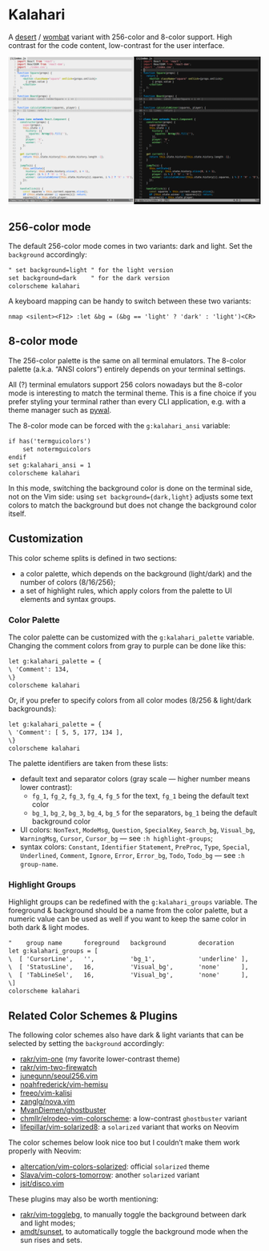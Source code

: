 # Kalahari

A [desert][1] / [wombat][2] variant with 256-color and 8-color support.
High contrast for the code content, low-contrast for the user interface.

  [1]: http://www.vim.org/scripts/script.php?script_id=1243
  [2]: http://www.vim.org/scripts/script.php?script_id=2465

![screenshot](kalahari.png)


## 256-color mode

The default 256-color mode comes in two variants: dark and light.
Set the `background` accordingly:

```vim
" set background=light " for the light version
set background=dark    " for the dark version
colorscheme kalahari
```

A keyboard mapping can be handy to switch between these two variants:

```vim
nmap <silent><F12> :let &bg = (&bg == 'light' ? 'dark' : 'light')<CR>
```


## 8-color mode

The 256-color palette is the same on all terminal emulators. The 8-color
palette (a.k.a. “ANSI colors”) entirely depends on your terminal settings.

All (?) terminal emulators support 256 colors nowadays but the 8-color mode is
interesting to match the terminal theme. This is a fine choice if you prefer
styling your terminal rather than every CLI application, e.g. with a theme
manager such as [pywal][3].

  [3]: https://github.com/dylanaraps/pywal

The 8-color mode can be forced with the `g:kalahari_ansi` variable:

```vim
if has('termguicolors')
    set notermguicolors
endif
set g:kalahari_ansi = 1
colorscheme kalahari
```

In this mode, switching the background color is done on the terminal side, not
on the Vim side: using `set background={dark,light}` adjusts some text colors
to match the background but does not change the background color itself.


## Customization

This color scheme splits is defined in two sections:

* a color palette, which depends on the background (light/dark) and the number of colors (8/16/256);
* a set of highlight rules, which apply colors from the palette to UI elements and syntax groups.

### Color Palette

The color palette can be customized with the `g:kalahari_palette` variable.
Changing the comment colors from gray to purple can be done like this:

```vim
let g:kalahari_palette = {
\ 'Comment': 134,
\}
colorscheme kalahari
```

Or, if you prefer to specify colors from all color modes (8/256 & light/dark backgrounds):

```vim
let g:kalahari_palette = {
\ 'Comment': [ 5, 5, 177, 134 ],
\}
colorscheme kalahari
```

The palette identifiers are taken from these lists:

* default text and separator colors (gray scale — higher number means lower contrast):
    * `fg_1`, `fg_2`, `fg_3`, `fg_4`, `fg_5` for the text, `fg_1` being the default text color
    * `bg_1`, `bg_2`, `bg_3`, `bg_4`, `bg_5` for the separators, `bg_1` being the default background color
* UI colors: `NonText`, `ModeMsg`, `Question`, `SpecialKey`, `Search_bg`, `Visual_bg`, `WarningMsg`, `Cursor`, `Cursor_bg` — see `:h highlight-groups`;
* syntax colors: `Constant`, `Identifier` `Statement`, `PreProc`, `Type`, `Special`, `Underlined`, `Comment`, `Ignore`, `Error`, `Error_bg`, `Todo`, `Todo_bg` — see `:h group-name`.


### Highlight Groups

Highlight groups can be redefined with the `g:kalahari_groups` variable. The foreground & background should be a name from the color palette, but a numeric value can be used as well if you want to keep the same color in both dark & light modes.

```vim
"    group name      foreground   background         decoration
let g:kalahari_groups = [
\  [ 'CursorLine',   '',          'bg_1',            'underline' ],
\  [ 'StatusLine',   16,          'Visual_bg',       'none'      ],
\  [ 'TabLineSel',   16,          'Visual_bg',       'none'      ],
\]
colorscheme kalahari
```


## Related Color Schemes & Plugins

The following color schemes also have dark & light variants that can be
selected by setting the `background` accordingly:

* [rakr/vim-one](https://github.com/rakr/vim-one) (my favorite lower-contrast theme)
* [rakr/vim-two-firewatch](https://github.com/rakr/vim-two-firewatch)
* [junegunn/seoul256.vim](https://github.com/junegunn/seoul256.vim)
* [noahfrederick/vim-hemisu](https://github.com/noahfrederick/vim-hemisu)
* [freeo/vim-kalisi](https://github.com/freeo/vim-kalisi)
* [zanglg/nova.vim](https://github.com/zanglg/nova.vim)
* [MvanDiemen/ghostbuster](https://github.com/MvanDiemen/ghostbuster)
* [chmllr/elrodeo-vim-colorscheme](https://github.com/chmllr/elrodeo-vim-colorscheme): a low-contrast `ghostbuster` variant
* [lifepillar/vim-solarized8](https://github.com/lifepillar/vim-solarized8): a `solarized` variant that works on Neovim

The color schemes below look nice too but I couldn’t make them work properly with Neovim:

* [altercation/vim-colors-solarized](https://github.com/altercation/vim-colors-solarized): official `solarized` theme
* [Slava/vim-colors-tomorrow](https://github.com/Slava/vim-colors-tomorrow): another `solarized` variant
* [jsit/disco.vim](https://github.com/jsit/disco.vim)

These plugins may also be worth mentioning:

* [rakr/vim-togglebg](https://github.com/rakr/vim-togglebg), to manually toggle the background between dark and light modes;
* [amdt/sunset](https://github.com/amdt/sunset), to automatically toggle the background mode when the sun rises and sets.

